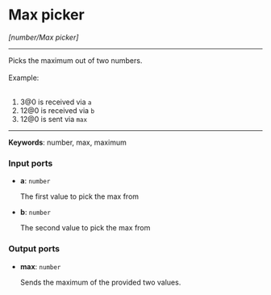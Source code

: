 # Max picker

_[number/Max picker]_

---

Picks the maximum out of two numbers.<br>
<br>
Example:<br>
<br>
1. 3@0 is received via `a`<br>
2. 12@0 is received via `b`<br>
3. 12@0 is sent via `max`<br>

---

__Keywords__: number, max, maximum

### Input ports

* __a__: ` number `


    The first value to pick the max from<br>


* __b__: ` number `


    The second value to pick the max from<br>

### Output ports

* __max__: ` number `


    Sends the maximum of the provided two values.<br>

